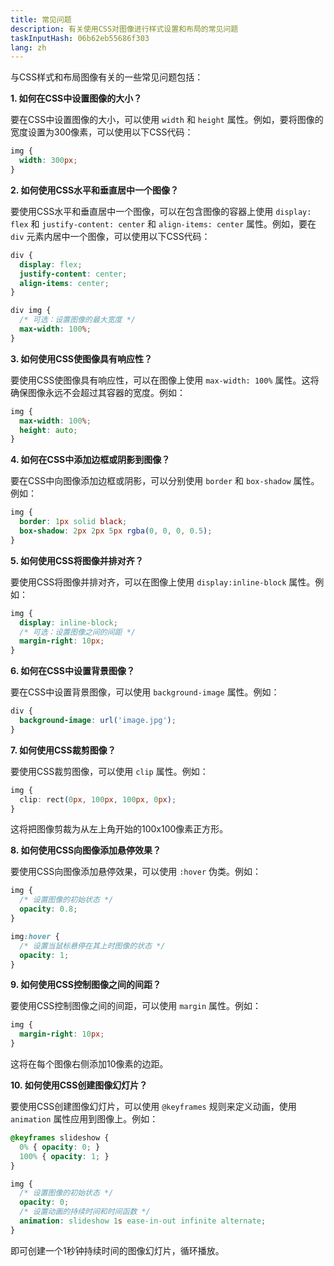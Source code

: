 ```yaml
---
title: 常见问题
description: 有关使用CSS对图像进行样式设置和布局的常见问题
taskInputHash: 06b62eb55686f303
lang: zh
---
```

与CSS样式和布局图像有关的一些常见问题包括：

**1. 如何在CSS中设置图像的大小？**

要在CSS中设置图像的大小，可以使用 `width` 和 `height` 属性。例如，要将图像的宽度设置为300像素，可以使用以下CSS代码：

```css
img {
  width: 300px;
}
```

**2. 如何使用CSS水平和垂直居中一个图像？**

要使用CSS水平和垂直居中一个图像，可以在包含图像的容器上使用 `display: flex` 和 `justify-content: center` 和 `align-items: center` 属性。例如，要在 `div` 元素内居中一个图像，可以使用以下CSS代码：

```css
div {
  display: flex;
  justify-content: center;
  align-items: center;
}

div img {
  /* 可选：设置图像的最大宽度 */
  max-width: 100%;
}
```

**3. 如何使用CSS使图像具有响应性？**

要使用CSS使图像具有响应性，可以在图像上使用 `max-width: 100%` 属性。这将确保图像永远不会超过其容器的宽度。例如：

```css
img {
  max-width: 100%;
  height: auto;
}
```

**4. 如何在CSS中添加边框或阴影到图像？**

要在CSS中向图像添加边框或阴影，可以分别使用 `border` 和 `box-shadow` 属性。例如：

```css
img {
  border: 1px solid black;
  box-shadow: 2px 2px 5px rgba(0, 0, 0, 0.5);
}
```

**5. 如何使用CSS将图像并排对齐？**

要使用CSS将图像并排对齐，可以在图像上使用 `display:inline-block` 属性。例如：

```css
img {
  display: inline-block;
  /* 可选：设置图像之间的间距 */
  margin-right: 10px;
}
```

**6. 如何在CSS中设置背景图像？**

要在CSS中设置背景图像，可以使用 `background-image` 属性。例如：

```css
div {
  background-image: url('image.jpg');
}
```

**7. 如何使用CSS裁剪图像？**

要使用CSS裁剪图像，可以使用 `clip` 属性。例如：

```css
img {
  clip: rect(0px, 100px, 100px, 0px);
}
```

这将把图像剪裁为从左上角开始的100x100像素正方形。

**8. 如何使用CSS向图像添加悬停效果？**

要使用CSS向图像添加悬停效果，可以使用 `:hover` 伪类。例如：

```css
img {
  /* 设置图像的初始状态 */
  opacity: 0.8;
}

img:hover {
  /* 设置当鼠标悬停在其上时图像的状态 */
  opacity: 1;
}
```

**9. 如何使用CSS控制图像之间的间距？**

要使用CSS控制图像之间的间距，可以使用 `margin` 属性。例如：

```css
img {
  margin-right: 10px;
}
```

这将在每个图像右侧添加10像素的边距。

**10. 如何使用CSS创建图像幻灯片？**

要使用CSS创建图像幻灯片，可以使用 `@keyframes` 规则来定义动画，使用 `animation` 属性应用到图像上。例如：

```css
@keyframes slideshow {
  0% { opacity: 0; }
  100% { opacity: 1; }
}

img {
  /* 设置图像的初始状态 */
  opacity: 0;
  /* 设置动画的持续时间和时间函数 */
  animation: slideshow 1s ease-in-out infinite alternate;
}
```

即可创建一个1秒钟持续时间的图像幻灯片，循环播放。
